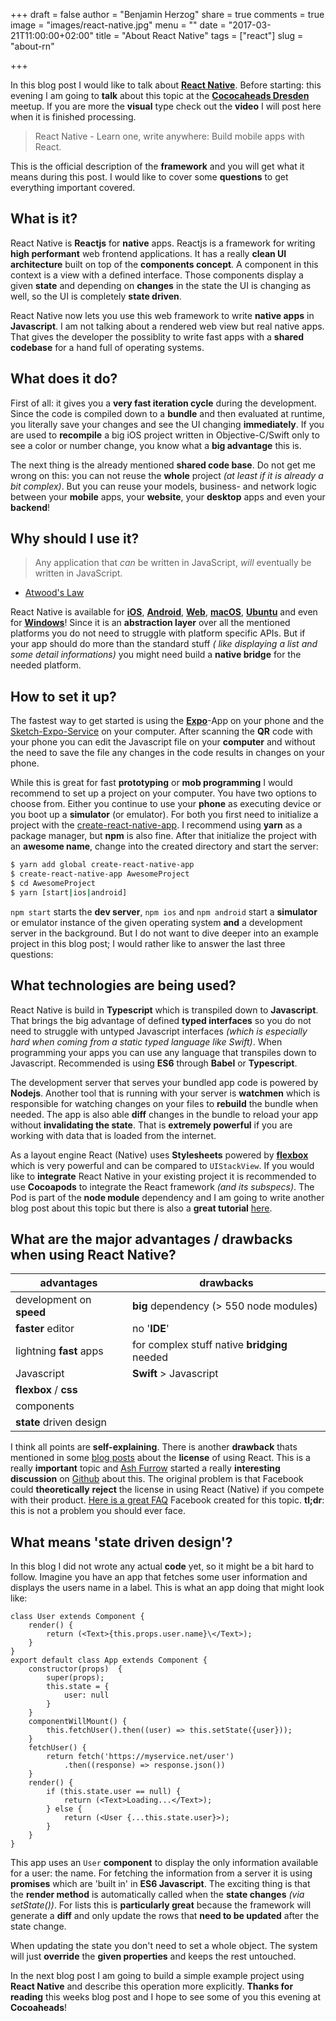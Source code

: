 +++
draft = false
author = "Benjamin Herzog"
share = true
comments = true
image = "images/react-native.jpg"
menu = ""
date = "2017-03-21T11:00:00+02:00"
title = "About React Native"
tags = ["react"]
slug = "about-rn"

+++

In this blog post I would like to talk about [**React Native**](https://facebook.github.io/react-native/). Before starting: this evening I am going to **talk** about this topic at the [**Cococaheads Dresden**](http://meetu.ps/36GS6z) meetup. If you are more the **visual** type check out the **video** I will post here when it is finished processing.

> React Native - Learn one, write anywhere: Build mobile apps with React.

This is the official description of the **framework** and you will get what it means during this post. I would like to cover some **questions** to get everything important covered.

## What is it?

React Native is **Reactjs** for **native** apps. Reactjs is a framework for writing **high performant** web frontend applications. It has a really **clean UI architecture** built on top of the **components concept**. A component in this context is a view with a defined interface. Those components display a given **state** and depending on **changes** in the state the UI is changing as well, so the UI is completely **state driven**.

React Native now lets you use this web framework to write **native apps** in **Javascript**. I am not talking about a rendered web view but real native apps. That gives the developer the possiblity to write fast apps with a **shared codebase** for a hand full of operating systems.

## What does it do?

First of all: it gives you a **very fast iteration cycle** during the development. Since the code is compiled down to a **bundle** and then evaluated at runtime, you literally save your changes and see the UI changing **immediately**. If you are used to **recompile** a big iOS project written in Objective-C/Swift only to see a color or number change, you know what a **big advantage** this is.

The next thing is the already mentioned **shared code base**. Do not get me wrong on this: you can not reuse the **whole** project *(at least if it is already a bit complex)*. But you can reuse your models, business- and network logic between your **mobile** apps, your **website**, your **desktop** apps and even your **backend**!

## Why should I use it?

> Any application that *can* be written in JavaScript, *will* eventually be written in JavaScript. 
- [Atwood's Law](https://blog.codinghorror.com/the-principle-of-least-power/)

React Native is available for [**iOS**](https://github.com/facebook/react-native), [**Android**](https://github.com/facebook/react-native), [**Web**](https://github.com/facebook/react), [**macOS**](https://github.com/ptmt/react-native-macos), [**Ubuntu**](https://github.com/CanonicalLtd/react-native/blob/ubuntu/README-ubuntu.md) and even for [**Windows**](https://github.com/Microsoft/react-native-windows)! Since it is an **abstraction layer** over all the mentioned platforms you do not need to struggle with platform specific APIs. But if your app should do more than the standard stuff *( like displaying a list and some detail informations)* you might need build a **native bridge** for the needed platform.

## How to set it up?

The fastest way to get started is using the [**Expo**](https://expo.io)-App on your phone and the [Sketch-Expo-Service](https://sketch.expo.io) on your computer. After scanning the **QR** code with your phone you can edit the Javascript file on your **computer** and without the need to save the file any changes in the code results in changes on your phone.

While this is great for fast **prototyping** or **mob programming** I would recommend to set up a project on your computer. You have two options to choose from. Either you continue to use your **phone** as executing device or you boot up a **simulator** (or emulator). For both you first need to initialize a project with the [create-react-native-app](http://facebook.github.io/react-native/blog/2017/03/13/introducing-create-react-native-app.html). I recommend using **yarn** as a package manager, but **npm** is also fine. After that initialize the project with an **awesome name**, change into the created directory and start the server:

```Bash
$ yarn add global create-react-native-app
$ create-react-native-app AwesomeProject
$ cd AwesomeProject
$ yarn [start|ios|android]
```

`npm start` starts the **dev server**, `npm ios` and `npm android` start a **simulator** or emulator instance of the given operating system **and** a development server in the background. But I do not want to dive deeper into an example project in this blog post; I would rather like to answer the last three questions:

## What technologies are being used?

React Native is build in **Typescript** which is transpiled down to **Javascript**. That brings the big advantage of defined **typed interfaces** so you do not need to struggle with untyped Javascript interfaces *(which is especially hard when coming from a static typed language like Swift)*. When programming your apps you can use any language that transpiles down to Javascript. Recommended is using **ES6** through **Babel** or **Typescript**.

The development server that serves your bundled app code is powered by **Nodejs**. Another tool that is running with your server is **watchmen** which is responsible for watching changes on your files to **rebuild** the bundle when needed. The app is also able **diff** changes in the bundle to reload your app without **invalidating the state**. That is **extremely powerful** if you are working with data that is loaded from the internet.

As a layout engine React (Native) uses **Stylesheets** powered by [**flexbox**](https://css-tricks.com/snippets/css/a-guide-to-flexbox/) which is very powerful and can be compared to `UIStackView`. If you would like to **integrate** React Native in your existing project it is recommended to use **Cocoapods** to integrate the React framework *(and its subspecs)*. The Pod is part of the **node module** dependency and I am going to write another blog post about this topic but there is also a **great tutorial** [here](http://facebook.github.io/react-native/docs/integration-with-existing-apps.html).

## What are the major advantages / drawbacks when using React Native?

**advantages**|**drawbacks**
|---|---|
|development on **speed**|**big** dependency (> 550 node modules)|
|**faster** editor|no '**IDE**'|
|lightning **fast** apps|for complex stuff native **bridging** needed|
|Javascript|**Swift** > Javascript|
|**flexbox** / **css**||
|components||
|**state** driven design||

I think all points are **self-explaining**. There is another **drawback** thats mentioned in some [blog posts](http://react-etc.net/entry/your-license-to-use-react-js-can-be-revoked-if-you-compete-with-facebook) about the **license** of using React. This is a really **important** topic and [Ash Furrow](https://ashfurrow.com) started a really **interesting discussion** on [Github](https://github.com/facebook/react/issues/7293) about this. The original problem is that Facebook could **theoretically** **reject** the license in using React (Native) if you compete with their product. [Here is a great FAQ](https://code.facebook.com/pages/850928938376556) Facebook created for this topic. **tl;dr**: this is not a problem you should ever face.

## What means 'state driven design'?

In this blog I did not wrote any actual **code** yet, so it might be a bit hard to follow. Imagine you have an app that fetches some user information and displays the users name in a label. This is what an app doing that might look like:


```
class User extends Component {
	render() {
		return (<Text>{this.props.user.name}\</Text>);
	}
}
export default class App extends Component {
	constructor(props)	{
		super(props);
		this.state = {
			user: null
		}
	}
	componentWillMount() {
		this.fetchUser().then((user) => this.setState({user}));
	}
	fetchUser() {
		return fetch('https://myservice.net/user')
			.then((response) => response.json())
	}
	render() {
		if (this.state.user == null) {
			return (<Text>Loading...</Text>);
		} else {
			return (<User {...this.state.user}>);
		}
	}
}
```

This app uses an `User` **component** to display the only information available for a user: the name. For fetching the information from a server it is using **promises** which are 'built in' in **ES6 Javascript**. The exciting thing is that the **render method** is automatically called when the **state changes** *(via setState())*. For lists this is **particularly great** because the framework will generate a **diff** and only update the rows that **need to be updated** after the state change.

When updating the state you don't need to set a whole object. The system will just **override** the **given properties** and keeps the rest untouched.

In the next blog post I am going to build a simple example project using **React Native** and describe this operation more explicitly. **Thanks for reading** this weeks blog post and I hope to see some of you this evening at **Cocoaheads**!
